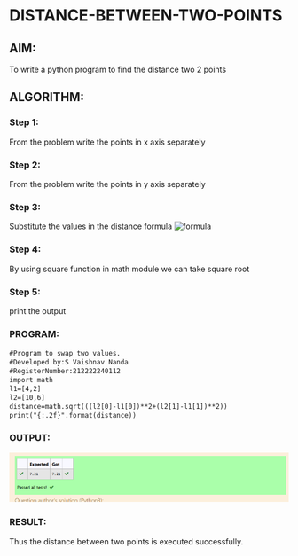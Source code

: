 # DISTANCE-BETWEEN-TWO-POINTS

## AIM:
To write a python program to find the distance two 2 points
## ALGORITHM:
### Step 1: 
From the problem write the points in x axis separately
### Step 2: 
From the problem write the points in y axis separately
### Step 3: 
Substitute the values in the distance formula 
![formula](/formula.JPG)
### Step 4: 
By using square function in math module we can take square root
### Step 5:
print the output

### PROGRAM:
```
#Program to swap two values.
#Developed by:S Vaishnav Nanda 
#RegisterNumber:212222240112
import math
l1=[4,2]
l2=[10,6]
distance=math.sqrt(((l2[0]-l1[0])**2+(l2[1]-l1[1])**2))
print("{:.2f}".format(distance))
```

### OUTPUT:
![github logo](ex3.png)


### RESULT:
Thus the distance between two points is executed successfully.

